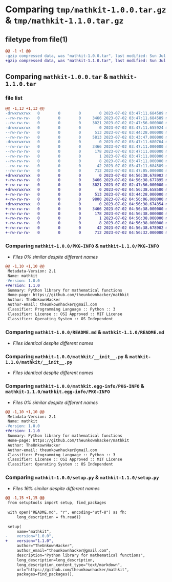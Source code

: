 # Comparing `tmp/mathkit-1.0.0.tar.gz` & `tmp/mathkit-1.1.0.tar.gz`

## filetype from file(1)

```diff
@@ -1 +1 @@
-gzip compressed data, was "mathkit-1.0.0.tar", last modified: Sun Jul  2 03:47:11 2023, max compression
+gzip compressed data, was "mathkit-1.1.0.tar", last modified: Sun Jul  2 04:56:38 2023, max compression
```

## Comparing `mathkit-1.0.0.tar` & `mathkit-1.1.0.tar`

### file list

```diff
@@ -1,13 +1,13 @@
-drwxrwxrwx   0        0        0        0 2023-07-02 03:47:11.684589 mathkit-1.0.0/
--rw-rw-rw-   0        0        0     3466 2023-07-02 03:47:11.684589 mathkit-1.0.0/PKG-INFO
--rw-rw-rw-   0        0        0     3021 2023-07-02 02:47:56.000000 mathkit-1.0.0/README.md
-drwxrwxrwx   0        0        0        0 2023-07-02 03:47:11.655924 mathkit-1.0.0/mathkit/
--rw-rw-rw-   0        0        0      513 2023-07-02 03:44:28.000000 mathkit-1.0.0/mathkit/__init__.py
--rw-rw-rw-   0        0        0     5813 2023-07-02 03:43:47.000000 mathkit-1.0.0/mathkit/main.py
-drwxrwxrwx   0        0        0        0 2023-07-02 03:47:11.680764 mathkit-1.0.0/mathkit.egg-info/
--rw-rw-rw-   0        0        0     3466 2023-07-02 03:47:11.000000 mathkit-1.0.0/mathkit.egg-info/PKG-INFO
--rw-rw-rw-   0        0        0      178 2023-07-02 03:47:11.000000 mathkit-1.0.0/mathkit.egg-info/SOURCES.txt
--rw-rw-rw-   0        0        0        1 2023-07-02 03:47:11.000000 mathkit-1.0.0/mathkit.egg-info/dependency_links.txt
--rw-rw-rw-   0        0        0        8 2023-07-02 03:47:11.000000 mathkit-1.0.0/mathkit.egg-info/top_level.txt
--rw-rw-rw-   0        0        0       42 2023-07-02 03:47:11.684589 mathkit-1.0.0/setup.cfg
--rw-rw-rw-   0        0        0      712 2023-07-02 03:47:05.000000 mathkit-1.0.0/setup.py
+drwxrwxrwx   0        0        0        0 2023-07-02 04:56:38.678902 mathkit-1.1.0/
+-rw-rw-rw-   0        0        0     3466 2023-07-02 04:56:38.677895 mathkit-1.1.0/PKG-INFO
+-rw-rw-rw-   0        0        0     3021 2023-07-02 02:47:56.000000 mathkit-1.1.0/README.md
+drwxrwxrwx   0        0        0        0 2023-07-02 04:56:38.658580 mathkit-1.1.0/mathkit/
+-rw-rw-rw-   0        0        0      513 2023-07-02 03:44:28.000000 mathkit-1.1.0/mathkit/__init__.py
+-rw-rw-rw-   0        0        0     9800 2023-07-02 04:56:06.000000 mathkit-1.1.0/mathkit/main.py
+drwxrwxrwx   0        0        0        0 2023-07-02 04:56:38.674354 mathkit-1.1.0/mathkit.egg-info/
+-rw-rw-rw-   0        0        0     3466 2023-07-02 04:56:38.000000 mathkit-1.1.0/mathkit.egg-info/PKG-INFO
+-rw-rw-rw-   0        0        0      178 2023-07-02 04:56:38.000000 mathkit-1.1.0/mathkit.egg-info/SOURCES.txt
+-rw-rw-rw-   0        0        0        1 2023-07-02 04:56:38.000000 mathkit-1.1.0/mathkit.egg-info/dependency_links.txt
+-rw-rw-rw-   0        0        0        8 2023-07-02 04:56:38.000000 mathkit-1.1.0/mathkit.egg-info/top_level.txt
+-rw-rw-rw-   0        0        0       42 2023-07-02 04:56:38.678902 mathkit-1.1.0/setup.cfg
+-rw-rw-rw-   0        0        0      712 2023-07-02 04:56:32.000000 mathkit-1.1.0/setup.py
```

### Comparing `mathkit-1.0.0/PKG-INFO` & `mathkit-1.1.0/PKG-INFO`

 * *Files 0% similar despite different names*

```diff
@@ -1,10 +1,10 @@
 Metadata-Version: 2.1
 Name: mathkit
-Version: 1.0.0
+Version: 1.1.0
 Summary: Python library for mathematical functions
 Home-page: https://github.com/theunkownhacker/mathkit
 Author: TheUnkownHacker
 Author-email: theunkownhacker@gmail.com
 Classifier: Programming Language :: Python :: 3
 Classifier: License :: OSI Approved :: MIT License
 Classifier: Operating System :: OS Independent
```

### Comparing `mathkit-1.0.0/README.md` & `mathkit-1.1.0/README.md`

 * *Files identical despite different names*

### Comparing `mathkit-1.0.0/mathkit/__init__.py` & `mathkit-1.1.0/mathkit/__init__.py`

 * *Files identical despite different names*

### Comparing `mathkit-1.0.0/mathkit.egg-info/PKG-INFO` & `mathkit-1.1.0/mathkit.egg-info/PKG-INFO`

 * *Files 0% similar despite different names*

```diff
@@ -1,10 +1,10 @@
 Metadata-Version: 2.1
 Name: mathkit
-Version: 1.0.0
+Version: 1.1.0
 Summary: Python library for mathematical functions
 Home-page: https://github.com/theunkownhacker/mathkit
 Author: TheUnkownHacker
 Author-email: theunkownhacker@gmail.com
 Classifier: Programming Language :: Python :: 3
 Classifier: License :: OSI Approved :: MIT License
 Classifier: Operating System :: OS Independent
```

### Comparing `mathkit-1.0.0/setup.py` & `mathkit-1.1.0/setup.py`

 * *Files 16% similar despite different names*

```diff
@@ -1,15 +1,15 @@
 from setuptools import setup, find_packages
 
 with open("README.md", "r", encoding="utf-8") as fh:
     long_description = fh.read()
 
 setup(
     name="mathkit",
-    version="1.0.0",
+    version="1.1.0",
     author="TheUnkownHacker",
     author_email="theunkownhacker@gmail.com",
     description="Python library for mathematical functions",
     long_description=long_description,
     long_description_content_type="text/markdown",
     url="https://github.com/theunkownhacker/mathkit",
     packages=find_packages(),
```

